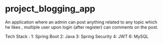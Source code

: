 # project_blogging_app
 An application where an admin can post anything related to any topic which he likes , multiple user upon login (after register) can comments on the post.

 Tech Stack :
 1: Spring Boot 
 2: Java 
 3: Spring Security
 4: JWT 
 6: MySQL
